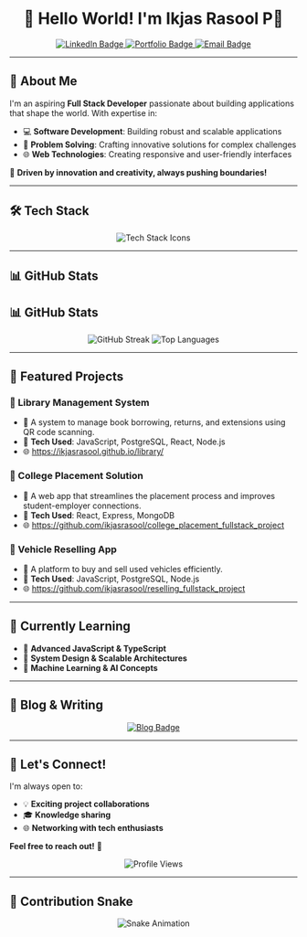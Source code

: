 

<h1 align="center">👋 Hello World! I'm Ikjas Rasool P🚀</h1>

<p align="center">
  <a href="https://www.linkedin.com/in/ikjas-rasool-163312258/">
    <img src="https://img.shields.io/badge/LinkedIn-blue?style=for-the-badge&logo=linkedin&logoColor=white" alt="LinkedIn Badge"/>
  </a>
  <a href="https://leetcode.com/u/Ikjas_Rasool_22CSR071/">
    <img src="https://img.shields.io/badge/Portfolio-black?style=for-the-badge&logo=react&logoColor=white" alt="Portfolio Badge"/>
  </a>
  <a href="mailto:ikjasrasool2022@gmail.com">
    <img src="https://img.shields.io/badge/Email-red?style=for-the-badge&logo=gmail&logoColor=white" alt="Email Badge"/>
  </a>
</p>

---

## 🌟 About Me

I'm an aspiring **Full Stack Developer** passionate about building applications that shape the world. With expertise in:

- 💻 **Software Development**: Building robust and scalable applications
- 🧠 **Problem Solving**: Crafting innovative solutions for complex challenges
- 🌐 **Web Technologies**: Creating responsive and user-friendly interfaces

📌 **Driven by innovation and creativity, always pushing boundaries!**

---

## 🛠️ Tech Stack

<p align="center">
  <img src="https://skillicons.dev/icons?i=js,ts,react,nodejs,python,cpp,docker,git,github,html,css,tailwind,mongodb,postgresql" alt="Tech Stack Icons"/>
</p>

---

## 📊 GitHub Stats

## 📊 GitHub Stats

<p align="center">
  <img src="https://github-readme-streak-stats.herokuapp.com/?user=ikjasrasool&theme=radical" alt="GitHub Streak"/>
  <img src="https://github-readme-stats.vercel.app/api/top-langs/?username=ikjasrasool&layout=compact&theme=radical" alt="Top Languages"/>
</p>


---

## 🚀 Featured Projects

### 📌 Library Management System
- 📝 A system to manage book borrowing, returns, and extensions using QR code scanning.
- 🔧 **Tech Used**: JavaScript, PostgreSQL, React, Node.js
- 🌐 https://ikjasrasool.github.io/library/

### 📌 College Placement Solution
- 📝 A web app that streamlines the placement process and improves student-employer connections.
- 🔧 **Tech Used**: React, Express, MongoDB
- 🌐 https://github.com/ikjasrasool/college_placement_fullstack_project

### 📌 Vehicle Reselling App
- 📝 A platform to buy and sell used vehicles efficiently.
- 🔧 **Tech Used**: JavaScript, PostgreSQL, Node.js
- 🌐 https://github.com/ikjasrasool/reselling_fullstack_project

---

## 🌱 Currently Learning

- 🚀 **Advanced JavaScript & TypeScript**
- 🧠 **System Design & Scalable Architectures**
- 🔬 **Machine Learning & AI Concepts**

---

## 📝 Blog & Writing

<p align="center">
  <a href="[Your Blog/Medium Profile]">
    <img src="https://img.shields.io/badge/Read_My_Articles-black?style=for-the-badge&logo=medium&logoColor=white" alt="Blog Badge"/>
  </a>
</p>

---

## 🤝 Let's Connect!

I'm always open to:
- 💡 **Exciting project collaborations**
- 🎓 **Knowledge sharing**
- 🌐 **Networking with tech enthusiasts**

**Feel free to reach out!** 📩

<p align="center">
  <img src="https://komarev.com/ghpvc/?username=ikjasrasool&style=flat-square&color=blue" alt="Profile Views"/>
</p>

---

## 🐍 Contribution Snake

<p align="center">
  <img src="https://raw.githubusercontent.com/ikjasrasool/ikjasrasool/output/snake.svg" alt="Snake Animation"/>
</p>

